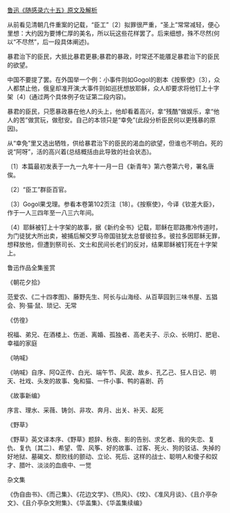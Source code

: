 [鲁迅《随感录六十五》原文及解析](https://www.vrrw.net/wx/6703.html)

从前看见清朝几件重案的记载，“臣工”〔2〕拟罪很严重，“圣上”常常减轻，便心里想：大约因为要博仁厚的美名，所以玩这些花样罢了。后来细想，殊不尽然(何以“不尽然”，后一段具体阐述)。

暴君治下的臣民，大抵比暴君更暴;暴君的暴政，时常还不能餍足暴君治下的臣民的欲望。



中国不要提了罢。在外国举一个例：小事件则如Gogol的剧本《按察使》〔3〕，众人都禁止他，俄皇却准开演;大事件则如巡抚想放耶稣，众人却要求将他钉上十字架〔4〕(通过两个具体例子佐证第二段内容)。

暴君的臣民，只愿暴政暴在他人的头上，他却看着高兴，拿“残酷”做娱乐，拿“他人的苦”做赏玩，做慰安。自己的本领只是“幸免”(此段分析臣民何以更残暴的原因)。

从“幸免”里又选出牺牲，供给暴君治下的臣民的渴血的欲望，但谁也不明白。死的说“阿呀”，活的高兴着(总结概括由此导致的社会状态)。

〔1〕本篇最初发表于一九一九年十一月一日《新青年》第六卷第六号，署名唐俟。

〔2〕“臣工”群臣百官。

〔3〕Gogol果戈理。参看本卷第102页注〔18〕。《按察使》，今译《钦差大臣》，作于一人三四年至一八三六年间。

〔4〕耶稣被钉上十字架的故事，据《新约全书》记载，耶稣在耶路撒冷传道时，为门徒犹大所出卖，被捕后解交罗马帝国驻犹太总督彼拉多。彼拉多因耶稣无罪，想释放他，但遭到祭司长、文士和民间长老们的反对，结果耶稣被钉死在十字架上。

鲁迅作品全集鉴赏

《朝花夕拾》

范爱农、《二十四孝图》、藤野先生、阿长与山海经、从百草园到三味书屋、五猖会、狗·猫·鼠、琐记、无常

《仿徨》

祝福、弟兄、在酒楼上、伤逝、离婚、孤独者、高老夫子、示众、长明灯、肥皂、幸福的家庭

《呐喊》

《呐喊》自序、阿Q正传、白光、端午节、风波、故乡、孔乙己、狂人日记、明天、社戏、头发的故事、兔和猫、一件小事、鸭的喜剧、药

《故事新编》

序言、理水、采薇、铸剑、非攻、奔月、出关、补天、起死

《野草》

《野草》英文译本序、《野草》题辞、秋夜、影的告别、求乞者、我的失恋、复仇、复仇〔其二〕、希望、雪、风筝、好的故事、过客、死火、狗的驳诘、失掉的好地狱、墓碣文、颓败线的颤动、立论、死后、这样的战士、聪明人和傻子和奴才、腊叶、淡淡的血痕中、一觉

杂文集

《伪自由书》、《而己集》、《花边文学》、《热风》、《坟》、《准风月谈》、《且介亭杂文》、《且介亭杂文附集》、《华盖集》、《华盖集续编》

